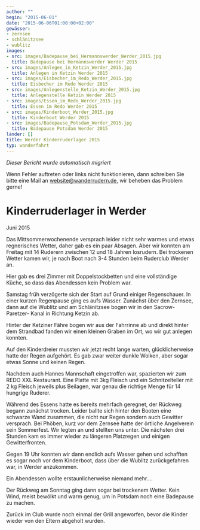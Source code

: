 ```yaml
---
author: ""
begin: "2015-06-01"
date: "2015-06-06T01:00:00+02:00"
gewässer:
- zernsee
- schlänitzsee
- wublitz
images:
- src: images/Badepause_bei_Hermannswerder_Werder_2015.jpg
  title: Badepause bei Hermannswerder Werder 2015
- src: images/Anlegen_in_Ketzin_Werder_2015.jpg
  title: Anlegen in Ketzin Werder 2015
- src: images/Eisbecher_im_Redo_Werder_2015.jpg
  title: Eisbecher im Redo Werder 2015
- src: images/Anlegenstelle_Ketzin_Werder_2015.jpg
  title: Anlegenstelle Ketzin Werder 2015
- src: images/Essen_im_Redo_Werder_2015.jpg
  title: Essen im Redo Werder 2015
- src: images/Kinderboot_Werder_2015.jpg
  title: Kinderboot Werder 2015
- src: images/Badepause_Potsdam_Werder_2015.jpg
  title: Badepause Potsdam Werder 2015
länder: []
title: Werder Kinderruderlager 2015
typ: wanderfahrt
---
```



*Dieser Bericht wurde automatisch migriert*

Wenn Fehler auftreten oder links nicht funktionieren, dann schreiben Sie bitte eine Mail an website@wanderrudern.de, wir beheben das Problem gerne!



# Kinderruderlager in Werder


Juni 2015

Das Mittsommerwochenende versprach leider nicht sehr warmes und etwas regnerisches Wetter, daher gab es ein paar Absagen. Aber wir konnten am Freitag mit 14 Ruderern zwischen 12 und 18 Jahren losrudern. Bei trockenen Wetter kamen wir, je nach Boot nach 3-4 Stunden beim Ruderclub Werder an.

Hier gab es drei Zimmer mit Doppelstockbetten und eine vollständige Küche, so dass das Abendessen kein Problem war.

Samstag früh verzögerte sich der Start auf Grund einiger Regenschauer. In einer kurzen Regenpause ging es aufs Wasser. Zunächst über den Zernsee, dann auf die Wublitz und am Schlänitzsee bogen wir in den Sacrow- Paretzer- Kanal in Richtung Ketzin ab.

Hinter der Ketziner Fähre bogen wir aus der Fahrrinne ab und direkt hinter dem Strandbad fanden wir einen kleinen Graben im Ort, wo wir gut anlegen konnten.

Auf den Kinderdreier mussten wir jetzt recht lange warten, glücklicherweise hatte der Regen aufgehört. Es gab zwar weiter dunkle Wolken, aber sogar etwas Sonne und keinen Regen.

Nachdem auch Hannes Mannschaft eingetroffen war, spazierten wir zum REDO XXL Restaurant. Eine Platte mit 3kg Fleisch und ein Schnitzelteller mit 2 kg Fleisch jeweils plus Beilagen, war genau die richtige Menge für 14 hungrige Ruderer.

Während des Essens hatte es bereits mehrfach geregnet, der Rückweg begann zunächst trocken. Leider ballte sich hinter den Booten eine schwarze Wand zusammen, die nicht nur Regen sondern auch Gewitter versprach. Bei Phöben, kurz vor dem Zernsee hatte der örtliche Angelverein sein Sommerfest. Wir legten an und stellten uns unter. Die nächsten drei Stunden kam es immer wieder zu längeren Platzregen und einigen Gewitterfronten.

Gegen 19 Uhr konnten wir dann endlich aufs Wasser gehen und schafften es sogar noch vor dem Kinderboot, dass über die Wublitz zurückgefahren war, in Werder anzukommen.

Ein Abendessen wollte erstaunlicherweise niemand mehr....

Der Rückweg am Sonntag ging dann sogar bei trockenem Wetter. Kein Wind, meist bewölkt und warm genug, um in Potsdam noch eine Badepause zu machen.

Zurück im Club wurde noch einmal der Grill angeworfen, bevor die Kinder wieder von den Eltern abgeholt wurden.
